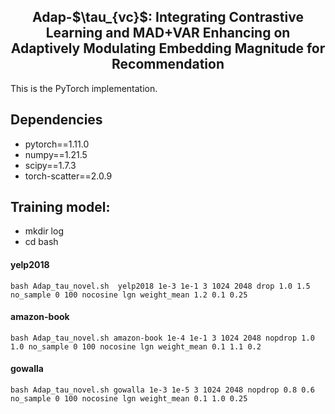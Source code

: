 <h2 align="center">
Adap-$\tau_{vc}$: Integrating Contrastive Learning and MAD+VAR Enhancing on Adaptively Modulating Embedding Magnitude for Recommendation
</h2>

This is the PyTorch implementation. 

## Dependencies
- pytorch==1.11.0
- numpy==1.21.5
- scipy==1.7.3
- torch-scatter==2.0.9

## Training model:
- mkdir log
- cd bash

#### yelp2018
```
bash Adap_tau_novel.sh  yelp2018 1e-3 1e-1 3 1024 2048 drop 1.0 1.5 no_sample 0 100 nocosine lgn weight_mean 1.2 0.1 0.25
```
#### amazon-book
```
bash Adap_tau_novel.sh amazon-book 1e-4 1e-1 3 1024 2048 nopdrop 1.0 1.0 no_sample 0 100 nocosine lgn weight_mean 0.1 1.1 0.2
```

#### gowalla
```
bash Adap_tau_novel.sh gowalla 1e-3 1e-5 3 1024 2048 nopdrop 0.8 0.6 no_sample 0 100 nocosine lgn weight_mean 0.1 1.0 0.25
```

